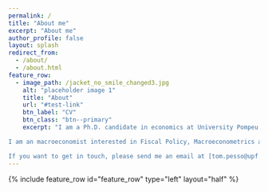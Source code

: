 ```yaml
---
permalink: /
title: "About me"
excerpt: "About me"
author_profile: false
layout: splash
redirect_from: 
  - /about/
  - /about.html
feature_row:
  - image_path: /jacket_no_smile_changed3.jpg
    alt: "placeholder image 1"
    title: "About"
    url: "#test-link"
    btn_label: "CV"
    btn_class: "btn--primary"
    excerpt: "I am a Ph.D. candidate in economics at University Pompeu Fabra in Barcelona, Spain. <br/> <br/>

I am an macroeconomist interested in Fiscal Policy, Macroeconometrics and more generally Macroeconomic Policy Evaluation. <br/> <br/>

If you want to get in touch, please send me an email at [tom.pesso@upf.edu](mailto:tom.pesso@upf.edu)."
---
```

<!-- <img title="a title" alt="Alt text" src="/images/jacket_no_smile_35-45.jpg"> -->
{% include feature_row id="feature_row" type="left" layout="half" %}
<!-- ![image-left](/images/jacket_no_smile_changed3.jpg){: .align-left} 

# &emsp; About
<br/> <br/>
&emsp; I am a Ph.D. candidate in economics at University Pompeu Fabra in Barcelona, Spain. <br/> 

&emsp; I am an macroeconomist interested in Fiscal Policy, Macroeconometrics and more generally Macroeconomic Policy Evaluation. <br/> 

&emsp; If you want to get in touch, please send me an email at [tom.pesso@upf.edu](mailto:tom.pesso@upf.edu).

&emsp; [CV](#link){: .btn .btn--primary} -->
